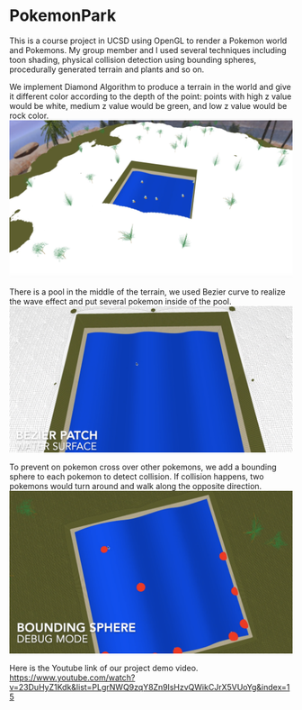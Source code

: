 # PokemonPark
This is a course project in UCSD using OpenGL to render a Pokemon world and Pokemons. My group member and I used several techniques including toon shading, physical collision detection using bounding spheres, procedurally generated terrain and plants and so on. 

We implement Diamond Algorithm to produce a terrain in the world and give it different color according to the depth of the point: points with high z value would be white, medium z value would be green, and low z value would be rock color. 
![Image of Terrain](https://github.com/lionemilio95/jiayue/blob/master/projectimg/finalpj.png)

There is a pool in the middle of the terrain, we used Bezier curve to realize the wave effect and put several pokemon inside of the pool. 
![Image of Bezier Curve](https://github.com/lionemilio95/jiayue/blob/master/projectimg/finalpjbc.png)


To prevent on pokemon cross over other pokemons, we add a bounding sphere to each pokemon to detect collision.  If collision happens, two pokemons would turn around and walk along the opposite direction. 
![Image of Bouding Sphere](https://github.com/lionemilio95/jiayue/blob/master/projectimg/finalpjbs.png)

Here is the Youtube link of our project demo video.
https://www.youtube.com/watch?v=23DuHyZ1Kdk&list=PLgrNWQ9zqY8Zn9lsHzvQWikCJrX5VUoYg&index=15
